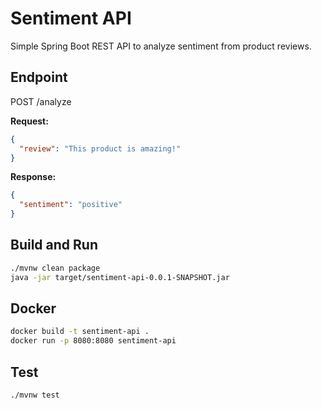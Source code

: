 # Sentiment API

Simple Spring Boot REST API to analyze sentiment from product reviews.

## Endpoint

POST /analyze

**Request:**
```json
{
  "review": "This product is amazing!"
}
```

**Response:**
```json
{
  "sentiment": "positive"
}
```

## Build and Run

```bash
./mvnw clean package
java -jar target/sentiment-api-0.0.1-SNAPSHOT.jar
```

## Docker

```bash
docker build -t sentiment-api .
docker run -p 8080:8080 sentiment-api
```

## Test

```bash
./mvnw test
```